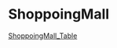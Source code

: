 # ShoppoingMall

[ShoppoingMall_Table](https://docs.google.com/spreadsheets/d/1s4zW19yGkcHEdGkpny6tYkH-6j0QAhWaIhEhCGrcHPQ/edit#gid=0, "google link")
